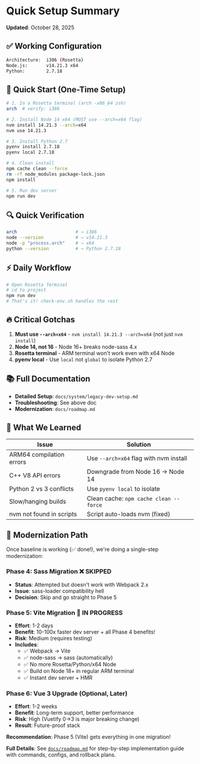 # Quick Setup Summary

**Updated**: October 28, 2025

## ✅ Working Configuration

```bash
Architecture:  i386 (Rosetta)
Node.js:       v14.21.3 x64
Python:        2.7.18
```

## 🚀 Quick Start (One-Time Setup)

```bash
# 1. In a Rosetta terminal (arch -x86_64 zsh)
arch  # verify: i386

# 2. Install Node 14 x64 (MUST use --arch=x64 flag)
nvm install 14.21.3 --arch=x64
nvm use 14.21.3

# 3. Install Python 2.7
pyenv install 2.7.18
pyenv local 2.7.18

# 4. Clean install
npm cache clean --force
rm -rf node_modules package-lock.json
npm install

# 5. Run dev server
npm run dev
```

## 🔍 Quick Verification

```bash
arch                      # → i386
node --version            # → v14.21.3
node -p "process.arch"    # → x64
python --version          # → Python 2.7.18
```

## ⚡ Daily Workflow

```bash
# Open Rosetta Terminal
# cd to project
npm run dev
# That's it! check-env.sh handles the rest
```

## 🔥 Critical Gotchas

1. **Must use `--arch=x64`** - `nvm install 14.21.3 --arch=x64` (not just `nvm install`)
2. **Node 14, not 16** - Node 16+ breaks node-sass 4.x
3. **Rosetta terminal** - ARM terminal won't work even with x64 Node
4. **pyenv local** - Use `local` not `global` to isolate Python 2.7

## 📚 Full Documentation

- **Detailed Setup**: `docs/system/legacy-dev-setup.md`
- **Troubleshooting**: See above doc
- **Modernization**: `docs/roadmap.md`

## 🎯 What We Learned

| Issue | Solution |
|-------|----------|
| ARM64 compilation errors | Use `--arch=x64` flag with nvm install |
| C++ V8 API errors | Downgrade from Node 16 → Node 14 |
| Python 2 vs 3 conflicts | Use `pyenv local` to isolate |
| Slow/hanging builds | Clean cache: `npm cache clean --force` |
| nvm not found in scripts | Script auto-loads nvm (fixed) |

## 🔮 Modernization Path

Once baseline is working (✅ done!), we're doing a single-step modernization:

### Phase 4: Sass Migration ❌ SKIPPED
- **Status**: Attempted but doesn't work with Webpack 2.x
- **Issue**: sass-loader compatibility hell
- **Decision**: Skip and go straight to Phase 5

### Phase 5: Vite Migration 🔄 IN PROGRESS
- **Effort**: 1-2 days
- **Benefit**: 10-100x faster dev server + all Phase 4 benefits!
- **Risk**: Medium (requires testing)
- **Includes**: 
  - ✅ Webpack → Vite
  - ✅ node-sass → sass (automatically)
  - ✅ No more Rosetta/Python/x64 Node
  - ✅ Build on Node 18+ in regular ARM terminal
  - ✅ Instant dev server + HMR

### Phase 6: Vue 3 Upgrade (Optional, Later)
- **Effort**: 1-2 weeks
- **Benefit**: Long-term support, better performance
- **Risk**: High (Vuetify 0→3 is major breaking change)
- **Result**: Future-proof stack

**Recommendation**: Phase 5 (Vite) gets everything in one migration!

**Full Details**: See [`docs/roadmap.md`](docs/roadmap.md) for step-by-step implementation guide with commands, configs, and rollback plans.

